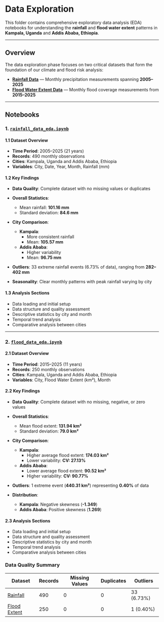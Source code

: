 # Data Exploration

This folder contains comprehensive exploratory data analysis (EDA) notebooks for
understanding the **rainfall** and **flood water extent** patterns in **Kampala,
 Uganda** and **Addis Ababa, Ethiopia**.

---

## Overview

The data exploration phase focuses on two critical datasets that form the
foundation of our climate and flood risk analysis:

- **[Rainfall Data](https://github.com/MIT-Emerging-Talent/ET6-CDSP-group-01-repo/blob/main/1_datasets/raw_data/Rainfall_Data.csv)**
  — Monthly precipitation measurements spanning **2005–2025**
- **[Flood Water Extent Data](https://github.com/MIT-Emerging-Talent/ET6-CDSP-group-01-repo/blob/main/1_datasets/raw_data/Monthly_Flood_Water_Extent_Kampala_Addis_2015_2025_km2.csv)**
   — Monthly flood coverage measurements from **2015–2025**

---

## Notebooks

### 1. [`rainfall_data_eda.ipynb`](https://github.com/MIT-Emerging-Talent/ET6-CDSP-group-01-repo/blob/main/3_data_exploration/rainfall_data_eda.ipynb)

#### 1.1 Dataset Overview

- **Time Period**: 2005–2025 (21 years)  
- **Records**: 490 monthly observations  
- **Cities**: Kampala, Uganda and Addis Ababa, Ethiopia  
- **Variables**: City, Date, Year, Month, Rainfall (mm)  

#### 1.2 Key Findings

- **Data Quality**: Complete dataset with no missing values or duplicates  
- **Overall Statistics**:  
  - Mean rainfall: **101.16 mm**  
  - Standard deviation: **84.6 mm**  

- **City Comparison**:
  - **Kampala**:  
    - More consistent rainfall  
    - Mean: **105.57 mm**
  - **Addis Ababa**:  
    - Higher variability  
    - Mean: **96.75 mm**

- **Outliers**: 33 extreme rainfall events (6.73% of data), ranging from
  **282–402 mm**  
- **Seasonality**: Clear monthly patterns with peak rainfall varying by city  

#### 1.3 Analysis Sections

- Data loading and initial setup  
- Data structure and quality assessment  
- Descriptive statistics by city and month  
- Temporal trend analysis  
- Comparative analysis between cities  

---

### 2. [`flood_data_eda.ipynb`](https://github.com/MIT-Emerging-Talent/ET6-CDSP-group-01-repo/blob/main/3_data_exploration/flood_data_eda.ipynb)

#### 2.1 Dataset Overview

- **Time Period**: 2015–2025 (11 years)  
- **Records**: 250 monthly observations  
- **Cities**: Kampala, Uganda and Addis Ababa, Ethiopia  
- **Variables**: City, Flood Water Extent (km²), Month  

#### 2.2 Key Findings

- **Data Quality**: Complete dataset with no missing, negative, or zero values  
- **Overall Statistics**:  
  - Mean flood extent: **131.94 km²**  
  - Standard deviation: **79.0 km²**  

- **City Comparison**:
  - **Kampala**:  
    - Higher average flood extent: **174.03 km²**  
    - Lower variability: **CV: 27.13%**
  - **Addis Ababa**:  
    - Lower average flood extent: **90.52 km²**  
    - Higher variability: **CV: 90.77%**

- **Outliers**: 1 extreme event (**440.31 km²**) representing **0.40%** of data
- **Distribution**:
  - **Kampala**: Negative skewness (**-1.349**)  
  - **Addis Ababa**: Positive skewness (**1.269**)

#### 2.3 Analysis Sections

- Data loading and initial setup  
- Data structure and quality assessment  
- Descriptive statistics by city and month  
- Temporal trend analysis  
- Comparative analysis between cities

### Data Quality Summary

| Dataset       | Records | Missing Values | Duplicates | Outliers       |
|---------------|---------|----------------|------------|----------------|
| [Rainfall](https://github.com/MIT-Emerging-Talent/ET6-CDSP-group-01-repo/blob/main/1_datasets/raw_data/Rainfall_Data.csv)      | 490     | 0              | 0          | 33 (6.73%)     |
| [Flood Extent](https://github.com/MIT-Emerging-Talent/ET6-CDSP-group-01-repo/blob/main/1_datasets/raw_data/Monthly_Flood_Water_Extent_Kampala_Addis_2015_2025_km2.csv)  | 250     | 0              | 0          | 1 (0.40%)      |
